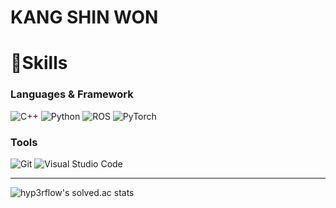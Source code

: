 # KANG SHIN WON
<!--
[![Solved.ac Profile](http://mazassumnida.wtf/api/v2/generate_badge?boj=wnfansl788)](https://solved.ac/wnfansl788)
-->
# 👋Skills
### Languages & Framework

![C++](https://img.shields.io/badge/c++-%2300599C.svg?style=for-the-badge&logo=c%2B%2B&logoColor=white) ![Python](https://img.shields.io/badge/python-3670A0?style=for-the-badge&logo=python&logoColor=ffdd54) ![ROS](https://img.shields.io/badge/ros-%230A0FF9.svg?style=for-the-badge&logo=ros&logoColor=white) ![PyTorch](https://img.shields.io/badge/PyTorch-%23EE4C2C.svg?style=for-the-badge&logo=PyTorch&logoColor=white)

### Tools

![Git](https://img.shields.io/badge/git-%23F05033.svg?style=for-the-badge&logo=git&logoColor=white) ![Visual Studio Code](https://img.shields.io/badge/Visual%20Studio%20Code-0078d7.svg?style=for-the-badge&logo=visual-studio-code&logoColor=white)

---

![hyp3rflow's solved.ac stats](https://github-readme-solvedac.hyp3rflow.vercel.app/api/?handle=wnfansl788)
